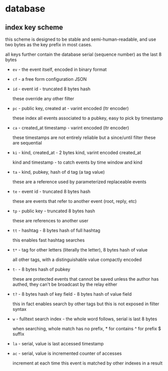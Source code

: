 # database

## index key scheme

this scheme is designed to be stable and semi-human-readable, and use two bytes as the key prefix in most cases.

all keys further contain the database serial (sequence number) as the last 8 bytes

- `ev` - the event itself, encoded in binary format


- `cf` - a free form configuration JSON


- `id` - event id - truncated 8 bytes hash
  
  these override any other filter


- `pc` - public key, created at - varint encoded (ltr encoder)

  these index all events associated to a pubkey, easy to pick by timestamp


- `ca` - created_at timestamp - varint encoded (ltr encoder)

  these timestamps are not entirely reliable but a since/until filter these are sequential


- `ki` - kind, created_at - 2 bytes kind, varint encoded created_at

  kind and timestamp - to catch events by time window and kind


- `ta` - kind, pubkey, hash of d tag (a tag value)

  these are a reference used by parameterized replaceable events


- `te` - event id - truncated 8 bytes hash

  these are events that refer to another event (root, reply, etc)


- `tp` - public key - truncated 8 bytes hash

  these are references to another user


- `tt` - hashtag - 8 bytes hash of full hashtag

  this enables fast hashtag searches


- `t*` - tag for other letters (literally the letter), 8 bytes hash of value

  all other tags, with a distinguishable value compactly encoded


- `t-` - 8 bytes hash of pubkey

  these are protected events that cannot be saved unless the author has authed, they can't be broadcast by the relay either


- `t?` - 8 bytes hash of key field - 8 bytes hash of value field

  this in fact enables search by other tags but this is not exposed in filter syntax


- `w` - fulltext search index - the whole word follows, serial is last 8 bytes

  when searching, whole match has no prefix, * for contains ^ for prefix $ suffix

- `la` - serial, value is last accessed timestamp


- `ac` - serial, value is incremented counter of accesses

  increment at each time this event is matched by other indexes in a result
